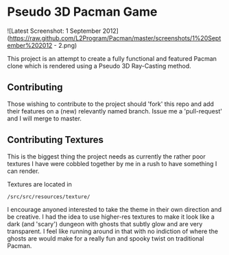 # Pseudo 3D Pacman Game

![Latest Screenshot: 1 September 2012](https://raw.github.com/L2Program/Pacman/master/screenshots/1%20September%202012 - 2.png)

This project is an attempt to create a fully functional and featured Pacman clone which is rendered using a Pseudo 3D Ray-Casting method.

## Contributing

Those wishing to contribute to the project should 'fork' this repo and add their features on a (new) relevantly named branch. Issue me a 'pull-request' and I will merge to master.

## Contributing Textures

This is the biggest thing the project needs as currently the rather poor textures I have were cobbled together by me in a rush to have something I can render.

Textures are located in

	/src/src/resources/texture/

I encourage anyoned interested to take the theme in their own direction and be creative. 
I had the idea to use higher-res textures to make it look like a dark (and 'scary') dungeon with ghosts that subtly glow and are very transparent. I feel like running around in that with no indiction of where the ghosts are would make for a really fun and spooky twist on traditional Pacman.